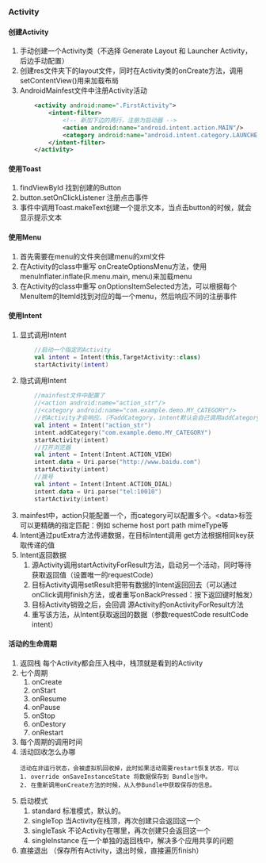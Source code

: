 ### Activity

####  创建Activity
1. 手动创建一个Activity类（不选择 Generate Layout 和 Launcher Activity， 后边手动配置）
2. 创建res文件夹下的layout文件，同时在Activity类的onCreate方法，调用setContentView()用来加载布局
3. AndroidMainfest文件中注册Activity活动
    ```xml
        <activity android:name=".FirstActivity">
            <intent-filter>
                <!-- 新加下边的两行，注册为启动器 -->
                <action android:name="android.intent.action.MAIN"/>
                <category android:name="android.intent.category.LAUNCHER"/>
            </intent-filter>
        </activity>
    ```
#### 使用Toast
1. findViewById 找到创建的Button
2. button.setOnClickListener 注册点击事件
3. 事件中调用Toast.makeText创建一个提示文本，当点击button的时候，就会显示提示文本

#### 使用Menu
1. 首先需要在menu的文件夹创建menu的xml文件
2. 在Activity的class中重写 onCreateOptionsMenu方法，使用menuInflater.inflate(R.menu.main, menu)来加载menu
3. 在Activity的class中重写 onOptionsItemSelected方法，可以根据每个MenuItem的ItemId找到对应的每一个menu，然后响应不同的注册事件

#### 使用Intent
1. 显式调用Intent
    ```kotlin
        //启动一个指定的Activity
        val intent = Intent(this,TargetActivity::class)
        startActivity(intent)
    ```
2. 隐式调用Intent
    ```kotlin
        //mainfest文件中配置了
        //<action android:name="action_str"/>
        //<category android:name="com.example.demo.MY_CATEGORY"/>
        //的Activity才会响应。（不addCategory，intent默认会自己调用addCategory("android.intent.category.DEFAULT")）
        val intent = Intent("action_str")
        intent.addCategory("com.example.demo.MY_CATEGORY")
        startActivity(intent)
        //打开浏览器
        val intent = Intent(Intent.ACTION_VIEW)
        intent.data = Uri.parse("http://www.baidu.com")
        startActivity(intent)
        //拨号
        val intent = Intent(Intent.ACTION_DIAL)
        intent.data = Uri.parse("tel:10010")
        startActivity(intent)
    ```
3. mainfest中，action只能配置一个，而category可以配置多个。\<data>标签可以更精确的指定匹配：例如 scheme  host port path mimeType等
4. Intent通过putExtra方法传递数据，在目标Intent调用 get方法根据相同key获取传递的值
5. Intent返回数据
    1. 源Activity调用startActivityForResult方法，启动另一个活动，同时等待获取返回值（设置唯一的requestCode）
    2. 目标Activity调用setResult把带有数据的Intent返回回去（可以通过onClick调用finish方法，或者重写onBackPressed：按下返回键时触发）
    3. 目标Activity销毁之后，会回调 源Activity的onActivityForResult方法
    4. 重写该方法，从Intent获取返回的数据（参数requestCode resultCode intent）

#### 活动的生命周期
1. 返回栈
    每个Activity都会压入栈中，栈顶就是看到的Activity
1. 七个周期
    1. onCreate
    2. onStart
    3. onResume
    4. onPause
    5. onStop
    6. onDestory
    7. onRestart
2. 每个周期的调用时间
3. 活动回收怎么办哪
     ```
    活动在非运行状态，会被虚拟机回收掉，此时如果活动需要restart恢复状态，可以
    1. override onSaveInstanceState 将数据保存到 Bundle当中。
    2. 在重新调用onCreate方法的时候，从入参Bundle中获取保存的信息。
     ```
4. 启动模式
    1. standard 标准模式，默认的。
    2. singleTop 当Activity在栈顶，再次创建只会返回这一个
    3. singleTask 不论Activity在哪里，再次创建只会返回这一个
    4. singleInstance 在一个单独的返回栈中，解决多个应用共享的问题
5. 直接退出 （保存所有Activity，退出时候，直接遍历finish）